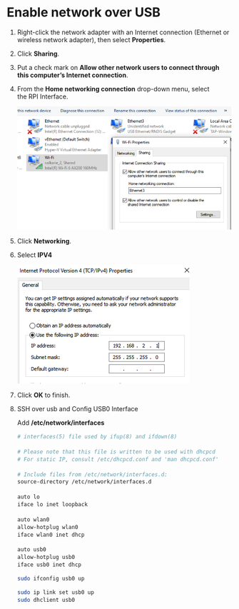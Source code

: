 # Enable network over USB

1. Right-click the network adapter with an Internet connection (Ethernet or wireless network adapter), then select **Properties**.
2. Click **Sharing**.
3. Put a check mark on **Allow other network users to connect through this computer’s Internet connection**.
4. From the **Home networking connection** drop-down menu, select the RPI Interface.

    ![](rpi-5.png)

5. Click **Networking**.
6. Select **IPV4**

    ![](rpi-6.png)

7. Click **OK** to finish.
8. SSH over usb and Config USB0 Interface

    Add **/etc/network/interfaces**

    ```bash
    # interfaces(5) file used by ifup(8) and ifdown(8)
     
    # Please note that this file is written to be used with dhcpcd
    # For static IP, consult /etc/dhcpcd.conf and 'man dhcpcd.conf'
     
    # Include files from /etc/network/interfaces.d:
    source-directory /etc/network/interfaces.d
     
    auto lo
    iface lo inet loopback

    auto wlan0
    allow-hotplug wlan0
    iface wlan0 inet dhcp
     
    auto usb0
    allow-hotplug usb0
    iface usb0 inet dhcp
    ```

    ```bash
    sudo ifconfig usb0 up
    ```

    ```bash
    sudo ip link set usb0 up
    sudo dhclient usb0
    ```
